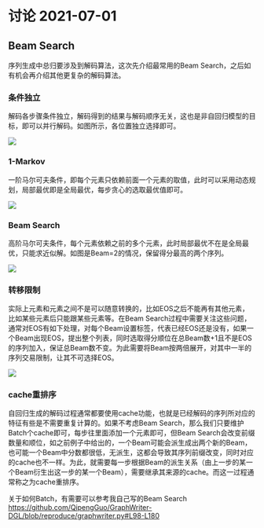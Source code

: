 讨论 2021-07-01
=

## Beam Search
序列生成中总归要涉及到解码算法，这次先介绍最常用的Beam Search，之后如有机会再介绍其他更复杂的解码算法。

### 条件独立
解码各步骤条件独立，解码得到的结果与解码顺序无关，这也是非自回归模型的目标，即可以并行解码。如图所示，各位置独立选择即可。

![](https://i.imgur.com/63x2o3p.png)

### 1-Markov
一阶马尔可夫条件，即每个元素只依赖前面一个元素的取值，此时可以采用动态规划，局部最优即是全局最优，每步贪心的选取最优值即可。

![](https://i.imgur.com/qtlDoY2.png)

### Beam Search
高阶马尔可夫条件，每个元素依赖之前的多个元素，此时局部最优不在是全局最优，只能求近似解。如图是Beam=2的情况，保留得分最高的两个序列。

![](https://i.imgur.com/rtQ8lNG.png)

### 转移限制
实际上元素和元素之间不是可以随意转换的，比如EOS之后不能再有其他元素，比如某些元素后只能跟某些元素等。在Beam Search过程中需要关注这些问题，通常对EOS有如下处理，对每个Beam设置标签，代表已经EOS还是没有，如果一个Beam出现EOS，提出整个列表，同时选取得分顺位在总Beam数+1且不是EOS的序列加入，保证总Beam数不变。为此需要将Beam按两倍展开，对其中一半的序列交易限制，让其不可选择EOS。

![](https://i.imgur.com/p4tS0Ju.png)

### cache重排序
自回归生成的解码过程通常都要使用cache功能，也就是已经解码的序列所对应的特征有些是不需要重复计算的。如果不考虑Beam Search，那么我们只要维护Batch个cache即可，每步往里面添加一个元素即可，但Beam Search会改变前缀数量和顺位，如之前例子中给出的，一个Beam可能会派生成出两个新的Beam，也可能一个Beam中分数都很低，无派生，这都会导致其序列前缀改变，同时对应的cache也不一样。为此，就需要每一步根据Beam的派生关系（由上一步的某一个Beam衍生出这一步的某一个Beam），需要继承其来源的cache。而这一过程通常称之为cache重排序。

关于如何Batch，有需要可以参考我自己写的Beam Search
https://github.com/QipengGuo/GraphWriter-DGL/blob/reproduce/graphwriter.py#L98-L180
